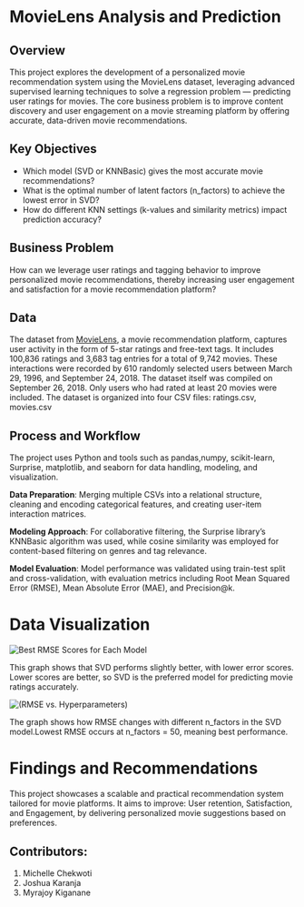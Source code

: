 # MovieLens Analysis and Prediction

## Overview
This project explores the development of a personalized movie recommendation system using the MovieLens dataset, leveraging advanced supervised learning techniques to solve a regression problem — predicting user ratings for movies. The core business problem is to improve content discovery and user engagement on a movie streaming platform by offering accurate, data-driven movie recommendations.

## Key Objectives

- Which model (SVD or KNNBasic) gives the most accurate movie recommendations?
- What is the optimal number of latent factors (n_factors) to achieve the lowest error in SVD?
- How do different KNN settings (k-values and similarity metrics) impact prediction accuracy?

## Business Problem
How can we leverage user ratings and tagging behavior to improve personalized movie recommendations, thereby increasing user engagement and satisfaction for a movie recommendation platform?

## Data
The dataset from [MovieLens](https://grouplens.org/datasets/movielens/latest/), a movie recommendation platform, captures user activity in the form of 5-star ratings and free-text tags. It includes 100,836 ratings and 3,683 tag entries for a total of 9,742 movies. These interactions were recorded by 610 randomly selected users between March 29, 1996, and September 24, 2018. The dataset itself was compiled on September 26, 2018.
Only users who had rated at least 20 movies were included. 
The dataset is organized into four CSV files: ratings.csv, movies.csv

## Process and Workflow

The project uses Python and tools such as pandas,numpy, scikit-learn, Surprise, matplotlib, and seaborn for data handling, modeling, and visualization.

**Data Preparation**: Merging multiple CSVs into a relational structure, cleaning and encoding categorical features, and creating user-item interaction matrices.

**Modeling Approach**: For collaborative filtering, the Surprise library’s KNNBasic algorithm was used, while cosine similarity was employed for content-based filtering on genres and tag relevance.

**Model Evaluation**: Model performance was validated using train-test split and cross-validation, with evaluation metrics including Root Mean Squared Error (RMSE), Mean Absolute Error (MAE), and Precision@k. 

# Data Visualization

![Best RMSE Scores for Each Model](https://github.com/user-attachments/assets/a7ba6780-05e8-4e5f-9777-86c561177d54)

This graph shows that SVD performs slightly better, with lower error scores. Lower scores are better, so SVD is the preferred model for predicting movie ratings accurately.

![(RMSE vs. Hyperparameters)](https://github.com/user-attachments/assets/462074f0-91da-4e44-ad95-dd6997d4b235)

The graph shows how RMSE changes with different n_factors in the SVD model.Lowest RMSE occurs at n_factors = 50, meaning best performance.

# Findings and Recommendations

This project showcases a scalable and practical recommendation system tailored for movie platforms.
It aims to improve: User retention, Satisfaction, and Engagement, by delivering personalized movie suggestions based on preferences.

## Contributors:
1. Michelle Chekwoti
2. Joshua Karanja 
3. Myrajoy Kiganane